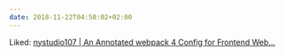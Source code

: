 ```yaml
---
date: 2018-11-22T04:50:02+02:00
---
```


Liked: [nystudio107 | An Annotated webpack 4 Config for Frontend Web…](https://nystudio107.com/blog/an-annotated-webpack-4-config-for-frontend-web-development)
